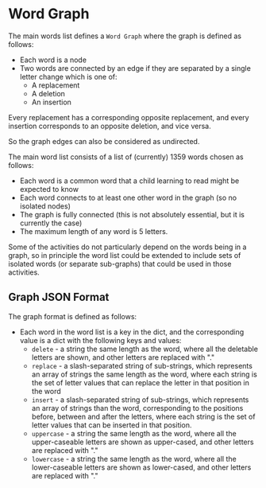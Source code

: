 # Word Graph

The main words list defines a `Word Graph` where the graph is defined as follows:

* Each word is a node
* Two words are connected by an edge if they are separated by a single letter change
  which is one of:
  * A replacement
  * A deletion
  * An insertion
  
Every replacement has a corresponding opposite replacement, and every insertion
corresponds to an opposite deletion, and vice versa.

So the graph edges can also be considered as undirected.

The main word list consists of a list of (currently) 1359 words chosen as follows:

* Each word is a common word that a child learning to read might be expected to know
* Each word connects to at least one other word in the graph (so no isolated nodes)
* The graph is fully connected (this is not absolutely essential, but it is currently the case)
* The maximum length of any word is 5 letters.

Some of the activities do not particularly depend on the words being in a graph, so in
principle the word list could be extended to include sets of isolated words (or separate sub-graphs)
that could be used in those activities.

## Graph JSON Format

The graph format is defined as follows:

* Each word in the word list is a key in the dict, and the corresponding
  value is a dict with the following keys and values:
    * `delete` - a string the same length as the word, where all the deletable
      letters are shown, and other letters are replaced with "."
    * `replace` - a slash-separated string of sub-strings, which represents
       an array of strings the same length as the word, where each string
      is the set of letter values that can replace the letter in that position
      in the word
    * `insert` - a slash-separated string of sub-strings, which represents
      an array of strings than the word, corresponding to the positions
      before, between and after the letters, where each string is the set of letter
      values that can be inserted in that position.
    * `uppercase` - a string the same length as the word, where all the upper-caseable
      letters are shown as upper-cased, and other letters are replaced with "."
    * `lowercase` - a string the same length as the word, where all the lower-caseable
      letters are shown as lower-cased, and other letters are replaced with "."

